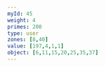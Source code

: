 ```yaml
---
myId: 45
weight: 4
primes: 200
type: user
zones: [8,40]
value: [197,4,1,1]
object: [6,11,15,20,25,35,37]
---
```


